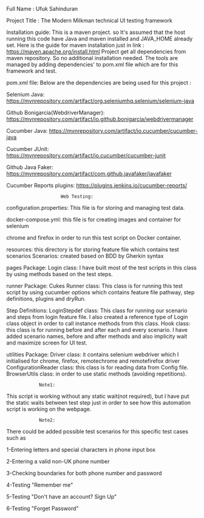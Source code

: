 Full Name : Ufuk Sahinduran

Project Title : The Modern Milkman technical UI testing framework

Installation guide: This is a maven project. so It's assumed that the host running this code have Java and maven
installed and JAVA_HOME already set. Here is the guide for maven installation just in
link : https://maven.apache.org/install.html Project get all dependencies from maven repository.
So no additional installation needed. The tools are managed by adding dependencies' to pom.xml file which are
for this framework and test.

pom.xml file:
Below are the dependencies are being used for this project :

Selenium Java: https://mvnrepository.com/artifact/org.seleniumhq.selenium/selenium-java

Github Bonigarcia(WebdriverManager): https://mvnrepository.com/artifact/io.github.bonigarcia/webdrivermanager

Cucumber Java: https://mvnrepository.com/artifact/io.cucumber/cucumber-java

Cucumber JUnit: https://mvnrepository.com/artifact/io.cucumber/cucumber-junit

Github Java Faker: https://mvnrepository.com/artifact/com.github.javafaker/javafaker

Cucumber Reports plugins: https://plugins.jenkins.io/cucumber-reports/


                        Web Testing:
configuration.properties: This file is for storing and managing test data.

docker-compose.yml: this file is for creating images and container for selenium 

chrome and firefox in order to run this test script on Docker container.

resources: this directory is for storing feature file which contains test scenarios 
    Scenarios: created based on BDD by Gherkin syntax


pages Package:
    Login class: I have built most of the test scripts in this class by using methods based on the test steps.

runner Package:
    Cukes Runner class: This class is for running this test script by using cucumber options which contains
        feature file pathway, step definitions, plugins and dryRun.

Step Definitions: 
    LoginStepdef class: This class for running our scenario and steps from login feature file. I also
        created a reference type of Login class object in order to call instance methods from this class.
    Hook class: this class is for running before and after each and every scenario.
        I have added scenario names, before and after methods and also implicity wait and maximize screen for UI test.

utilities Package:
    Driver class: it contains selenium webdriver which I initialised for chrome, firefox, remotechrome and
        remotefirefox driver
    ConfigurationReader class: this class is for reading data from Config file.
    BrowserUtils class: in order to use static methods (avoiding repetitions).

        
                Note1:
This script is working without any static wait(not required), but I have put the static waits between test step just 
in order to see how this automation script is working on the webpage.  


                Note2:
There could be added possible test scenarios for this specific test cases such as

 1-Entering letters and special characters in phone input box

 2-Entering a valid non-UK phone number

 3-Checking boundaries for both phone number and password

 4-Testing "Remember me"

 5-Testing "Don't have an account? Sign Up"

 6-Testing "Forget Password" 
    